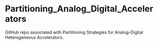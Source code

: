 # Partitioning_Analog_Digital_Accelerators
GitHub repo associated with Partitioning Strategies for Analog-Digital Heterogeneous Accelerators.
